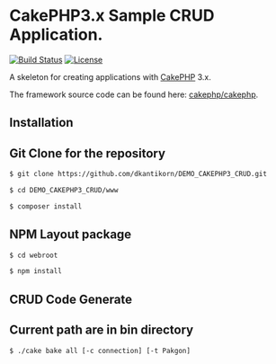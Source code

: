 # CakePHP3.x Sample CRUD Application.

[![Build Status](https://img.shields.io/travis/cakephp/app/master.svg?style=flat-square)](https://travis-ci.org/cakephp/app)
[![License](https://img.shields.io/packagist/l/cakephp/app.svg?style=flat-square)](https://packagist.org/packages/cakephp/app)

A skeleton for creating applications with [CakePHP](https://cakephp.org) 3.x.

The framework source code can be found here: [cakephp/cakephp](https://github.com/cakephp/cakephp).

## Installation

## Git Clone for the repository

```bash
$ git clone https://github.com/dkantikorn/DEMO_CAKEPHP3_CRUD.git
```

```bash
$ cd DEMO_CAKEPHP3_CRUD/www
```

```bash
$ composer install
```

## NPM Layout package

```bash
$ cd webroot
```

```bash
$ npm install
```

## CRUD Code Generate
## Current path are in bin directory

```bash
$ ./cake bake all [-c connection] [-t Pakgon]
```

